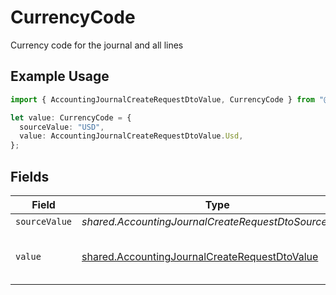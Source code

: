 # CurrencyCode

Currency code for the journal and all lines

## Example Usage

```typescript
import { AccountingJournalCreateRequestDtoValue, CurrencyCode } from "@stackone/stackone-client-ts/sdk/models/shared";

let value: CurrencyCode = {
  sourceValue: "USD",
  value: AccountingJournalCreateRequestDtoValue.Usd,
};
```

## Fields

| Field                                                                                                                 | Type                                                                                                                  | Required                                                                                                              | Description                                                                                                           | Example                                                                                                               |
| --------------------------------------------------------------------------------------------------------------------- | --------------------------------------------------------------------------------------------------------------------- | --------------------------------------------------------------------------------------------------------------------- | --------------------------------------------------------------------------------------------------------------------- | --------------------------------------------------------------------------------------------------------------------- |
| `sourceValue`                                                                                                         | *shared.AccountingJournalCreateRequestDtoSourceValue*                                                                 | :heavy_minus_sign:                                                                                                    | N/A                                                                                                                   | USD                                                                                                                   |
| `value`                                                                                                               | [shared.AccountingJournalCreateRequestDtoValue](../../../sdk/models/shared/accountingjournalcreaterequestdtovalue.md) | :heavy_minus_sign:                                                                                                    | Default currency for the company                                                                                      | USD                                                                                                                   |